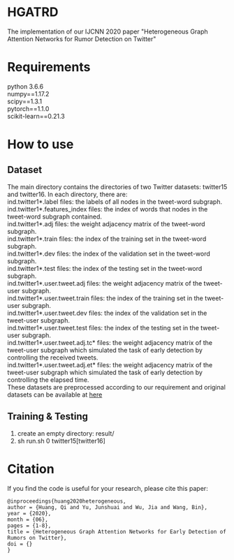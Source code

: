 # HGATRD
The implementation of our IJCNN 2020 paper "Heterogeneous Graph Attention Networks for Rumor Detection on Twitter" 
# Requirements
python 3.6.6  
numpy==1.17.2  
scipy==1.3.1  
pytorch==1.1.0  
scikit-learn==0.21.3  
# How to use
## Dataset
The main directory contains the directories of two Twitter datasets: twitter15 and twitter16. In each directory, there are:  
ind.twitter1*.label files: the labels of all nodes in the tweet-word subgraph.  
ind.twitter1*.features_index files: the index of words that nodes in the tweet-word subgraph contained.  
ind.twitter1*.adj files: the weight adjacency matrix of the tweet-word subgraph.  
ind.twitter1*.train files: the index of the training set in the tweet-word subgraph.  
ind.twitter1*.dev files: the index of the validation set in the tweet-word subgraph.  
ind.twitter1*.test files: the index of the testing set in the tweet-word subgraph.  
ind.twitter1*.user.tweet.adj files: the weight adjacency matrix of the tweet-user subgraph.  
ind.twitter1*.user.tweet.train files: the index of the training set in the tweet-user subgraph.  
ind.twitter1*.user.tweet.dev files: the index of the validation set in the tweet-user subgraph.  
ind.twitter1*.user.tweet.test files: the index of the testing set in the tweet-user subgraph.  
ind.twitter1*.user.tweet.adj.tc* files: the weight adjacency matrix of the tweet-user subgraph which simulated the task of early detection by controlling the received tweets.  
ind.twitter1*.user.tweet.adj.et* files: the weight adjacency matrix of the tweet-user subgraph which simulated the task of early detection by controlling the elapsed time.  
These datasets are preprocessed according to our requirement and original datasets can be available at [here](https://www.dropbox.com/s/7ewzdrbelpmrnxu/rumdetect2017.zip?dl=0)

## Training & Testing
1. create an empty directory: result/
2. sh run.sh 0 twitter15\[twitter16\]

# Citation
If you find the code is useful for your research, please cite this paper:  
<pre><code>@inproceedings{huang2020heterogeneous,
author = {Huang, Qi and Yu, Junshuai and Wu, Jia and Wang, Bin},
year = {2020},
month = {06},
pages = {1-8},
title = {Heterogeneous Graph Attention Networks for Early Detection of Rumors on Twitter},
doi = {}
}</code></pre>
